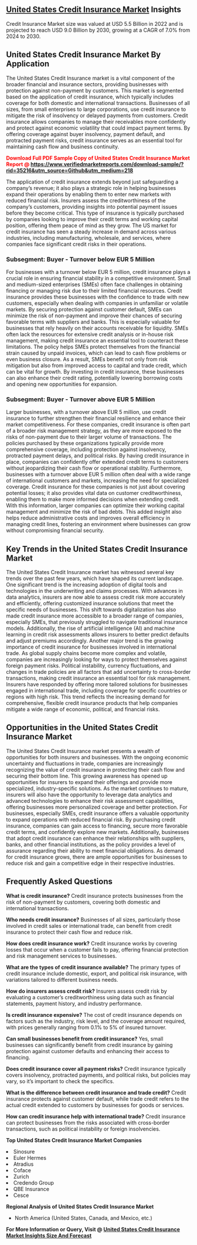 <h2><a href="https://www.verifiedmarketreports.com/download-sample/?rid=35216&amp;utm_source=Github&amp;utm_medium=218" target="_blank">United States Credit Insurance Market</a> Insights</h2><p>Credit Insurance Market size was valued at USD 5.5 Billion in 2022 and is projected to reach USD 9.0 Billion by 2030, growing at a CAGR of 7.0% from 2024 to 2030.</p><p><div> <h2>United States Credit Insurance Market By Application</h2> <p>The United States Credit Insurance market is a vital component of the broader financial and insurance sectors, providing businesses with protection against non-payment by customers. This market is segmented based on the application of credit insurance, which typically includes coverage for both domestic and international transactions. Businesses of all sizes, from small enterprises to large corporations, use credit insurance to mitigate the risk of insolvency or delayed payments from customers. Credit insurance allows companies to manage their receivables more confidently and protect against economic volatility that could impact payment terms. By offering coverage against buyer insolvency, payment default, and protracted payment risks, credit insurance serves as an essential tool for maintaining cash flow and business continuity. <strong><p><span class=""><span style="color: #ff0000;"><strong>Download Full PDF Sample Copy of United States Credit Insurance Market Report</strong> @ </span><a href="https://www.verifiedmarketreports.com/download-sample/?rid=35216&amp;utm_source=Github&amp;utm_medium=218" target="_blank">https://www.verifiedmarketreports.com/download-sample/?rid=35216&amp;utm_source=Github&amp;utm_medium=218</a></span></p></strong> The application of credit insurance extends beyond just safeguarding a company’s revenue; it also plays a strategic role in helping businesses expand their operations by enabling them to enter new markets with reduced financial risk. Insurers assess the creditworthiness of the company’s customers, providing insights into potential payment issues before they become critical. This type of insurance is typically purchased by companies looking to improve their credit terms and working capital position, offering them peace of mind as they grow. The US market for credit insurance has seen a steady increase in demand across various industries, including manufacturing, wholesale, and services, where companies face significant credit risks in their operations. <h3>Subsegment: Buyer - Turnover below EUR 5 Million</h3> <p>For businesses with a turnover below EUR 5 million, credit insurance plays a crucial role in ensuring financial stability in a competitive environment. Small and medium-sized enterprises (SMEs) often face challenges in obtaining financing or managing risk due to their limited financial resources. Credit insurance provides these businesses with the confidence to trade with new customers, especially when dealing with companies in unfamiliar or volatile markets. By securing protection against customer default, SMEs can minimize the risk of non-payment and improve their chances of securing favorable terms with suppliers and banks. This is especially valuable for businesses that rely heavily on their accounts receivable for liquidity. SMEs often lack the resources for extensive credit analysis or in-house risk management, making credit insurance an essential tool to counteract these limitations. The policy helps SMEs protect themselves from the financial strain caused by unpaid invoices, which can lead to cash flow problems or even business closure. As a result, SMEs benefit not only from risk mitigation but also from improved access to capital and trade credit, which can be vital for growth. By investing in credit insurance, these businesses can also enhance their credit rating, potentially lowering borrowing costs and opening new opportunities for expansion. <h3>Subsegment: Buyer - Turnover above EUR 5 Million</h3> <p>Larger businesses, with a turnover above EUR 5 million, use credit insurance to further strengthen their financial resilience and enhance their market competitiveness. For these companies, credit insurance is often part of a broader risk management strategy, as they are more exposed to the risks of non-payment due to their larger volume of transactions. The policies purchased by these organizations typically provide more comprehensive coverage, including protection against insolvency, protracted payment delays, and political risks. By having credit insurance in place, companies can confidently offer extended credit terms to customers without jeopardizing their cash flow or operational stability. Furthermore, businesses with a turnover above EUR 5 million often deal with a wide range of international customers and markets, increasing the need for specialized coverage. Credit insurance for these companies is not just about covering potential losses; it also provides vital data on customer creditworthiness, enabling them to make more informed decisions when extending credit. With this information, larger companies can optimize their working capital management and minimize the risk of bad debts. This added insight also helps reduce administrative costs and improves overall efficiency in managing credit lines, fostering an environment where businesses can grow without compromising financial security. <h2>Key Trends in the United States Credit Insurance Market</h2> <p>The United States Credit Insurance market has witnessed several key trends over the past few years, which have shaped its current landscape. One significant trend is the increasing adoption of digital tools and technologies in the underwriting and claims processes. With advances in data analytics, insurers are now able to assess credit risk more accurately and efficiently, offering customized insurance solutions that meet the specific needs of businesses. This shift towards digitalization has also made credit insurance more accessible to a broader range of companies, especially SMEs, that previously struggled to navigate traditional insurance models. Additionally, the rise of artificial intelligence (AI) and machine learning in credit risk assessments allows insurers to better predict defaults and adjust premiums accordingly. Another major trend is the growing importance of credit insurance for businesses involved in international trade. As global supply chains become more complex and volatile, companies are increasingly looking for ways to protect themselves against foreign payment risks. Political instability, currency fluctuations, and changes in trade policies are all factors that add uncertainty to cross-border transactions, making credit insurance an essential tool for risk management. Insurers have responded by offering more tailored solutions for businesses engaged in international trade, including coverage for specific countries or regions with high risk. This trend reflects the increasing demand for comprehensive, flexible credit insurance products that help companies mitigate a wide range of economic, political, and financial risks. <h2>Opportunities in the United States Credit Insurance Market</h2> <p>The United States Credit Insurance market presents a wealth of opportunities for both insurers and businesses. With the ongoing economic uncertainty and fluctuations in trade, companies are increasingly recognizing the value of credit insurance in protecting their cash flow and securing their bottom line. This growing awareness has opened up opportunities for insurers to expand their offerings and provide more specialized, industry-specific solutions. As the market continues to mature, insurers will also have the opportunity to leverage data analytics and advanced technologies to enhance their risk assessment capabilities, offering businesses more personalized coverage and better protection. For businesses, especially SMEs, credit insurance offers a valuable opportunity to expand operations with reduced financial risk. By purchasing credit insurance, companies can gain access to financing, secure more favorable credit terms, and confidently explore new markets. Additionally, businesses that adopt credit insurance can enhance their relationships with suppliers, banks, and other financial institutions, as the policy provides a level of assurance regarding their ability to meet financial obligations. As demand for credit insurance grows, there are ample opportunities for businesses to reduce risk and gain a competitive edge in their respective industries. <h2>Frequently Asked Questions</h2> <p><strong>What is credit insurance?</strong> Credit insurance protects businesses from the risk of non-payment by customers, covering both domestic and international transactions.</p> <p><strong>Who needs credit insurance?</strong> Businesses of all sizes, particularly those involved in credit sales or international trade, can benefit from credit insurance to protect their cash flow and reduce risk.</p> <p><strong>How does credit insurance work?</strong> Credit insurance works by covering losses that occur when a customer fails to pay, offering financial protection and risk management services to businesses.</p> <p><strong>What are the types of credit insurance available?</strong> The primary types of credit insurance include domestic, export, and political risk insurance, with variations tailored to different business needs.</p> <p><strong>How do insurers assess credit risk?</strong> Insurers assess credit risk by evaluating a customer’s creditworthiness using data such as financial statements, payment history, and industry performance.</p> <p><strong>Is credit insurance expensive?</strong> The cost of credit insurance depends on factors such as the industry, risk level, and the coverage amount required, with prices generally ranging from 0.1% to 5% of insured turnover.</p> <p><strong>Can small businesses benefit from credit insurance?</strong> Yes, small businesses can significantly benefit from credit insurance by gaining protection against customer defaults and enhancing their access to financing.</p> <p><strong>Does credit insurance cover all payment risks?</strong> Credit insurance typically covers insolvency, protracted payments, and political risks, but policies may vary, so it’s important to check the specifics.</p> <p><strong>What is the difference between credit insurance and trade credit?</strong> Credit insurance protects against customer default, while trade credit refers to the actual credit extended to customers by businesses for goods or services.</p> <p><strong>How can credit insurance help with international trade?</strong> Credit insurance can protect businesses from the risks associated with cross-border transactions, such as political instability or foreign insolvencies.</p> </div></p><p><strong>Top United States Credit Insurance Market Companies</strong></p><div data-test-id=""><p><li>Sinosure</li><li> Euler Hermes</li><li> Atradius</li><li> Coface</li><li> Zurich</li><li> Credendo Group</li><li> QBE Insurance</li><li> Cesce</li></p><div><strong>Regional Analysis of&nbsp;United States Credit Insurance Market</strong></div><ul><li dir="ltr"><p dir="ltr">North America&nbsp;(United States, Canada, and Mexico, etc.)</p></li></ul><p><strong>For More Information or Query, Visit @&nbsp;</strong><strong><a href="https://www.verifiedmarketreports.com/product/global-credit-insurance-market-size-and-forecast-to-2025/?utm_source=Github&amp;utm_medium=218" target="_blank">United States Credit Insurance Market Insights Size And Forecast</a></strong></p></div>
